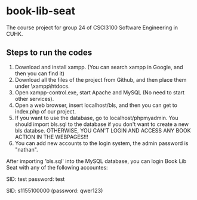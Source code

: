 # book-lib-seat
The course project for group 24 of CSCI3100 Software Engineering in CUHK.

## Steps to run the codes
1. Download and install xampp. (You can search xampp in Google, and then you can find it)
2. Download all the files of the project from Github, and then place them under \xampp\htdocs.
3. Open xampp-control.exe, start Apache and MySQL (No need to start other services).
4. Open a web browser, insert localhost/bls, and then you can get to index.php of our project.
5. If you want to use the database, go to localhost/phpmyadmin. You should import bls.sql to the database if you don't want to create a new bls databse. OTHERWISE, YOU CAN'T LOGIN AND ACCESS ANY BOOK ACTION IN THE WEBPAGES!!!
6. You can add new accounts to the login system, the admin password is "nathan".

After importing 'bls.sql' into the MySQL database, you can login Book Lib Seat with any of the following accountes:

SID: test    password: test

SID: s1155100000 (password: qwer123)
